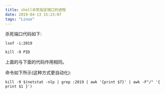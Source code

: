 ```yaml
---
title: shell杀死指定端口的进程
date: 2019-04-13 15:23:07
tags: "Linux"
---
```


杀死端口代码如下:
```
lsof -i:2019

kill -9 PID

```
<!--more-->
上面的与下面的代码作用相同。

命令如下所示(这种方式更自动化):
```
kill -9 $(netstat -nlp | grep :2019 | awk '{print $7}' | awk -F"/" '{ print $1 }')

```
